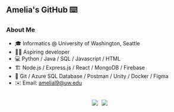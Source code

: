 ## Amelia's GitHub ⌨️


<!-- <p align="center">
<a href="https://git.io/typing-svg"><img src="https://readme-typing-svg.demolab.com?font=Fira+Code&pause=1000&random=false&width=435&lines=Developer%2C+Visualizer%2C+Debugger" alt="Typing SVG" /></a>
</p> -->

### About Me
- 🎓 Informatics @ University of Washington, Seattle
- 👩‍💻 Aspiring developer
- 💻 Python / Java / SQL / Javascript / HTML
- 🏗️ Node.js / Express.js / React / MongoDB / Firebase
- 🔧 Git / Azure SQL Database / Postman / Unity / Docker / Figma
- ✉️ Email: [amelial9@uw.edu](mailto:amelial9@uw.edu)

</br>

<div style="display: flex; justify-content: center; align-items: center; gap: 10px;">
    <img src="https://github-readme-stats.vercel.app/api?username=amelial9&hide_rank=true&theme=gruvbox_light&show_icons=true">
    <img src="https://github-readme-streak-stats.herokuapp.com/?user=amelial9&theme=gruvbox_light&hide_border=true" style="">
</div>

<!--
<img src="https://komarev.com/ghpvc/?username=amelial9&style=for-the-badge&color=FF7518" alt="Profile Views"/>
<img src="https://github-readme-stats.vercel.app/api?username=amelial9&show_icons=true&theme=gruvbox_light&hide=issues,contribs"/>
<img height="200" align="center" src="https://github-readme-stats.vercel.app/api/top-langs/?username=amelial9&hide=HTML,CSS&hide_progress=true&theme=gruvbox_light&show_icons=true">
<img src="https://github-readme-stats.vercel.app/api/top-langs/?username=amelial9&theme=gruvbox_light&layout=compact"/>
-- >
